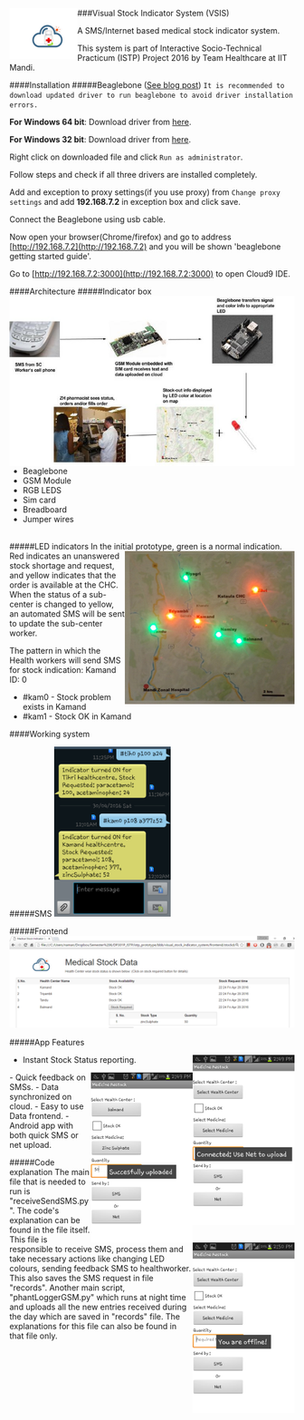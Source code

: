 ###Visual Stock Indicator System (VSIS) <img src="/frontend/finallogo.png" align="left" height="90" width="120" >


A  SMS/Internet based medical stock indicator system. 

This system is part of Interactive Socio-Technical Practicum (ISTP) Project 2016 by Team Healthcare at IIT Mandi.

####Installation
#####Beaglebone ([See blog post](http://namangt68.github.io/beaglebone/2016/05/08/beaglebone-windows-10-install.html))
`It is recommended to download updated driver to run beaglebone to avoid driver installation errors.`

**For Windows 64 bit**: Download driver from [here](https://github.com/jadonk/beaglebone-getting-started/raw/master/Drivers/Windows/BONE_D64.exe).

**For Windows 32 bit**: Download driver from [here](https://github.com/jadonk/beaglebone-getting-started/raw/master/Drivers/Windows/BONE_DRV.exe).

Right click on downloaded file and click `Run as administrator`.

Follow steps and check if all three drivers are installed completely.

Add and exception to proxy settings(if you use proxy) from `Change proxy settings` and add **192.168.7.2** in exception box and click save.

Connect the Beaglebone using usb cable.

Now open your browser(Chrome/firefox) and go to address [http://192.168.7.2](http://192.168.7.2) and you will be shown 'beaglebone getting started guide'. 

Go to [http://192.168.7.2:3000](http://192.168.7.2:3000) to open Cloud9 IDE.

####Architecture  <img src="/images/working.jpg" align="right" alt="working" height="300">
#####Indicator box
- Beaglebone
- GSM Module
- RGB LEDS
- Sim card
- Breadboard
- Jumper wires


<br />
#####LED indicators
In the initial prototype, green is a<img src="/images/led.jpg" align="right"  alt="led" width="300" height="270">
normal indication. Red indicates an
unanswered stock shortage and
request, and yellow indicates that the
order is available at the CHC. When the
status of a sub-center is changed to
yellow, an automated SMS will be sent
to update the sub-center worker.

The pattern in which the Health workers will send SMS for stock indication:
Kamand ID: 0
- #kam0	-	Stock problem exists in Kamand
- #kam1	- 	Stock OK in Kamand

####Working system

#####SMS
<img src="/images/sms.png" alt="sms" height="300">
<br>

#####Frontend
<img src="/images/frontend.png" alt="frontend">

#####App Features 

- Instant Stock Status reporting.<img src="/images/app_net.png" align="right" alt="app" height="300">
<img src="/images/app_upload.png" align="right" alt="app" height="300">
<img src="/images/app_sms.png" align="right" alt="app" height="300">
- Quick feedback on SMSs.
- Data synchronized on cloud.
- Easy to use Data frontend.
- Android app with both quick SMS or net upload.

#####Code explanation
The main file that is needed to run is "receiveSendSMS.py". The code's explanation can be found in the file itself. This file is responsible to receive SMS, process them and take necessary actions like changing LED colours, sending feedback SMS to healthworker. This also saves the SMS request in file "records".
Another main script, "phantLoggerGSM.py" which runs at night time and uploads all the new entries received during the day which are saved in "records" file. The explanations for this file can also be found in that file only.